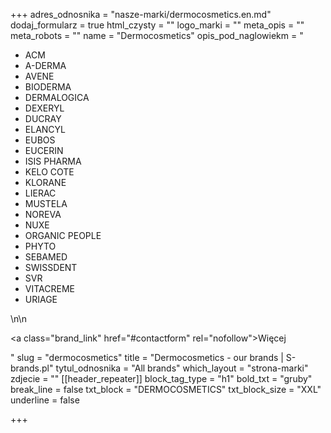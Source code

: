 +++
adres_odnosnika = "nasze-marki/dermocosmetics.en.md"
dodaj_formularz = true
html_czysty = ""
logo_marki = ""
meta_opis = ""
meta_robots = ""
name = "Dermocosmetics"
opis_pod_naglowiekm = "<ul><li>ACM</li><li>A-DERMA</li><li>AVENE</li><li>BIODERMA</li><li>DERMALOGICA</li><li>DEXERYL</li><li>DUCRAY</li><li>ELANCYL</li><li>EUBOS</li><li>EUCERIN</li><li>ISIS PHARMA</li><li>KELO COTE</li><li>KLORANE</li><li>LIERAC</li><li>MUSTELA</li><li>NOREVA</li><li>NUXE</li><li>ORGANIC PEOPLE</li><li>PHYTO</li><li>SEBAMED</li><li>SWISSDENT</li><li>SVR</li><li>VITACREME</li><li>URIAGE</li></ul>\n\n    <p><a class=\"brand_link\" href=\"#contactform\" rel=\"nofollow\">Więcej</a></p>"
slug = "dermocosmetics"
title = "Dermocosmetics - our brands | S-brands.pl"
tytul_odnosnika = "All brands"
which_layout = "strona-marki"
zdjecie = ""
[[header_repeater]]
block_tag_type = "h1"
bold_txt = "gruby"
break_line = false
txt_block = "DERMOCOSMETICS"
txt_block_size = "XXL"
underline = false

+++
